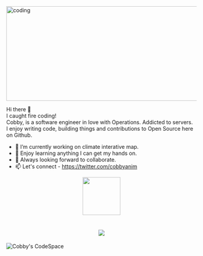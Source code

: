 <img alt="coding" width="784" height="250" src="https://user-images.githubusercontent.com/39762158/227996618-bb580d71-644f-45e9-8cf9-33f2a360d3eb.png" />

Hi there 👋 <br/>
I caught fire coding!<br/>
Cobby, is a software engineer in love with Operations. Addicted to servers.<br/>
I enjoy writing code, building things and contributions to Open Source here on Github.


- 🔭 I’m currently working on climate interative map.
- 🌱 Enjoy learning anything I can get my hands on.
- 👯 Always looking forward to collaborate.
- 📫 Let's connect - https://twitter.com/cobbyanim

<div id="header" align="center">
  <img src="https://media.giphy.com/media/HwBlFQZFcAoUcPHZdX/giphy.gif" width="100"/>
</div>


<h1 align="center">
  <a href="https://git.io/typing-svg">
    <img src="https://readme-typing-svg.herokuapp.com/?lines=Hello+there!+👋;Meet+Cobby+Anim...;A+Software+Engineer..;+In+love+with+operations+;+Let's+connect;+Welcome+to+my+CodeSpace!;&center=true&size=20">
  </a>
</h1>




![Cobby's CodeSpace](https://user-images.githubusercontent.com/39762158/228009376-d47903dd-a19c-4826-b605-4e15ad062a21.gif)
